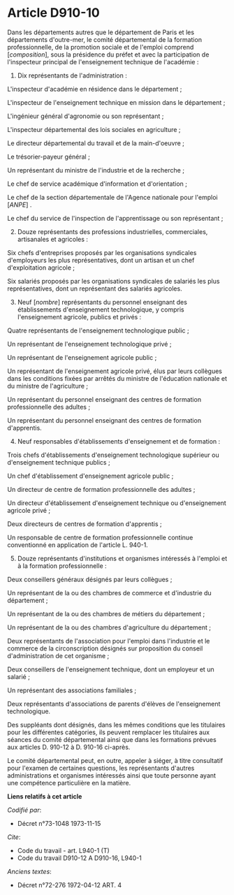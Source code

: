 # Article D910-10

Dans les départements autres que le département de Paris et les départements d'outre-mer, le comité départemental de la
formation professionnelle, de la promotion sociale et de l'emploi comprend [*composition*], sous la présidence du préfet et
avec la participation de l'inspecteur principal de l'enseignement technique de l'académie :

1. Dix représentants de l'administration :

L'inspecteur d'académie en résidence dans le département ;

L'inspecteur de l'enseignement technique en mission dans le département ;

L'ingénieur général d'agronomie ou son représentant ;

L'inspecteur départemental des lois sociales en agriculture ;

Le directeur départemental du travail et de la main-d'oeuvre ;

Le trésorier-payeur général ;

Un représentant du ministre de l'industrie et de la recherche ;

Le chef de service académique d'information et d'orientation ;

Le chef de la section départementale de l'Agence nationale pour l'emploi [*ANPE*] .

Le chef du service de l'inspection de l'apprentissage ou son représentant ;

2. Douze représentants des professions industrielles, commerciales, artisanales et agricoles :

Six chefs d'entreprises proposés par les organisations syndicales d'employeurs les plus représentatives, dont un artisan et
un chef d'exploitation agricole ;

Six salariés proposés par les organisations syndicales de salariés les plus représentatives, dont un représentant des
salariés agricoles.

3. Neuf [*nombre*] représentants du personnel enseignant des établissements d'enseignement technologique, y compris
l'enseignement agricole, publics et privés :

Quatre représentants de l'enseignement technologique public ;

Un représentant de l'enseignement technologique privé ;

Un représentant de l'enseignement agricole public ;

Un représentant de l'enseignement agricole privé, élus par leurs collègues dans les conditions fixées par arrêtés du ministre
de l'éducation nationale et du ministre de l'agriculture ;

Un représentant du personnel enseignant des centres de formation professionnelle des adultes ;

Un représentant du personnel enseignant des centres de formation d'apprentis.

4. Neuf responsables d'établissements d'enseignement et de formation :

Trois chefs d'établissements d'enseignement technologique supérieur ou d'enseignement technique publics ;

Un chef d'établissement d'enseignement agricole public ;

Un directeur de centre de formation professionnelle des adultes ;

Un directeur d'établissement d'enseignement technique ou d'enseignement agricole privé ;

Deux directeurs de centres de formation d'apprentis ;

Un responsable de centre de formation professionnelle continue conventionné en application de l'article L. 940-1.

5. Douze représentants d'institutions et organismes intéressés à l'emploi et à la formation professionnelle :

Deux conseillers généraux désignés par leurs collègues ;

Un représentant de la ou des chambres de commerce et d'industrie du département ;

Un représentant de la ou des chambres de métiers du département ;

Un représentant de la ou des chambres d'agriculture du département ;

Deux représentants de l'association pour l'emploi dans l'industrie et le commerce de la circonscription désignés sur
proposition du conseil d'administration de cet organisme ;

Deux conseillers de l'enseignement technique, dont un employeur et un salarié ;

Un représentant des associations familiales ;

Deux représentants d'associations de parents d'élèves de l'enseignement technologique.

Des suppléants dont désignés, dans les mêmes conditions que les titulaires pour les différentes catégories, ils peuvent
remplacer les titulaires aux séances du comité départemental ainsi que dans les formations prévues aux articles D. 910-12 à
D. 910-16 ci-après.

Le comité départemental peut, en outre, appeler à siéger, à titre consultatif pour l'examen de certaines questions, les
représentants d'autres administrations et organismes intéressés ainsi que toute personne ayant une compétence particulière en
la matière.

**Liens relatifs à cet article**

_Codifié par_:

  - Décret n°73-1048 1973-11-15

_Cite_:

  - Code du travail - art. L940-1 (T)
  - Code du travail D910-12 A D910-16, L940-1

_Anciens textes_:

  - Décret n°72-276 1972-04-12 ART. 4
